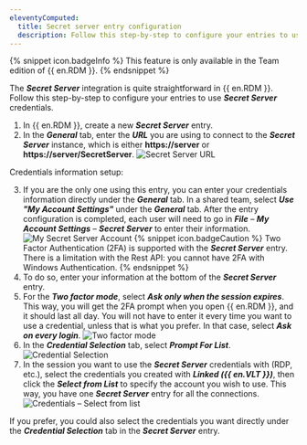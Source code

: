 ```yaml
---
eleventyComputed:
  title: Secret server entry configuration
  description: Follow this step-by-step to configure your entries to use Secret Server credentials in {{ en.RDM }}.
---
```

{% snippet icon.badgeInfo %}
This feature is only available in the Team edition of {{ en.RDM }}.
{% endsnippet %}

The ***Secret Server*** integration is quite straightforward in {{ en.RDM }}. Follow this step-by-step to configure your entries to use ***Secret Server*** credentials.

1. In {{ en.RDM }}, create a new ***Secret Server*** entry.
1. In the ***General*** tab, enter the ***URL*** you are using to connect to the ***Secret Server*** instance, which is either **https<area>://server** or **https<area>://server/SecretServer**.
![Secret Server URL](https://cdnweb.devolutions.net/docs/docs_en_kb_KB5021.png)

Credentials information setup:  

3. If you are the only one using this entry, you can enter your credentials information directly under the ***General*** tab. In a shared team, select ***Use "My Account Settings"*** under the ***General*** tab. After the entry configuration is completed, each user will need to go in ***File*** – ***My Account Settings*** – ***Secret Server*** to enter their information.
![My Secret Server Account](https://cdnweb.devolutions.net/docs/docs_en_kb_KB4027.png)
   {% snippet icon.badgeCaution %}
   Two Factor Authentication (2FA) is supported with the ***Secret Server*** entry.  
   There is a limitation with the Rest API: you cannot have 2FA with Windows Authentication.
   {% endsnippet %}
1. To do so, enter your information at the bottom of the ***Secret Server*** entry.
1. For the ***Two factor mode***, select ***Ask only when the session expires***. This way, you will get the 2FA prompt when you open {{ en.RDM }}, and it should last all day. You will not have to enter it every time you want to use a credential, unless that is what you prefer. In that case, select ***Ask on every login***.
![Two factor mode](https://cdnweb.devolutions.net/docs/docs_en_kb_KB4062.png)
1. In the ***Credential Selection*** tab, select ***Prompt For List***.
![Credential Selection](https://cdnweb.devolutions.net/docs/docs_en_kb_KB4028.png)
1. In the session you want to use the ***Secret Server*** credentials with (RDP, etc.), select the credentials you created with ***Linked ({{ en.VLT }})***, then click the ***Select from List*** to specify the account you wish to use. This way, you have one ***Secret Server*** entry for all the connections.
![Credentials – Select from list](https://cdnweb.devolutions.net/docs/docs_en_kb_KB4059.png)

If you prefer, you could also select the credentials you want directly under the ***Credential Selection*** tab in the ***Secret Server*** entry.
